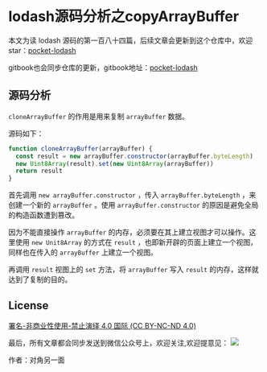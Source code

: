 # lodash源码分析之copyArrayBuffer

本文为读 lodash 源码的第一百八十四篇，后续文章会更新到这个仓库中，欢迎 star：[pocket-lodash](https://github.com/yeyuqiudeng/pocket-lodash)

gitbook也会同步仓库的更新，gitbook地址：[pocket-lodash](https://www.gitbook.com/book/yeyuqiudeng/pocket-lodash/details)

## 源码分析

`cloneArrayBuffer` 的作用是用来复制 `arrayBuffer` 数据。

源码如下：

```javascript
function cloneArrayBuffer(arrayBuffer) {
  const result = new arrayBuffer.constructor(arrayBuffer.byteLength)
  new Uint8Array(result).set(new Uint8Array(arrayBuffer))
  return result
}
```

首先调用 `new arrayBuffer.constructor` ，传入 `arrayBuffer.byteLength` ，来创建一个新的 `arrayBuffer` 。使用 `arrayBuffer.constructor` 的原因是避免全局的构造函数遭到篡改。

因为不能直接操作 `arrayBuffer` 的内存，必须要在其上建立视图才可以操作。这里使用 `new Unit8Array` 的方式在 `result` ，也即新开辟的页面上建立一个视图，同样也在传入的 `arrayBuffer` 上建立一个视图。

再调用 `result` 视图上的 `set` 方法，将 `arrayBuffer` 写入 `result` 的内存，这样就达到了复制的目的。

## License

[署名-非商业性使用-禁止演绎 4.0 国际 (CC BY-NC-ND 4.0)](http://creativecommons.org/licenses/by-nc-nd/4.0/)

最后，所有文章都会同步发送到微信公众号上，欢迎关注,欢迎提意见：  ![](https://raw.githubusercontent.com/yeyuqiudeng/resource/master/images/qrcode_front-end-article.jpg) 

作者：对角另一面 